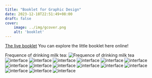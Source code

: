 ```yaml
---
title: "Booklet for Graphic Design"
date: 2023-12-18T22:51:49+08:00
draft: false
cover:
    image: ../img/gcover.png
    alt: 'booklet'
---
```

[The live booklet](https://heyzine.com/flip-book/3ce7f91339.html) You can explore the little booklet here online!


Frequence of drinking milk tea: ![Frequence of drinking milk tea](../img/frequency.png)
![interface](../img/g1.png)
![interface](../img/g2.png)
![interface](../img/g3.png)
![interface](../img/g4.png)
![interface](../img/g5.png)
![interface](../img/g6.png)
![interface](../img/g7.png)
![interface](../img/g8.png)
![interface](../img/g9.png)
![interface](../img/g10.png)
![interface](../img/g11.png)
![interface](../img/g12.png)
![interface](../img/g13.png)
![interface](../img/g14.png)
![interface](../img/g15.png)

